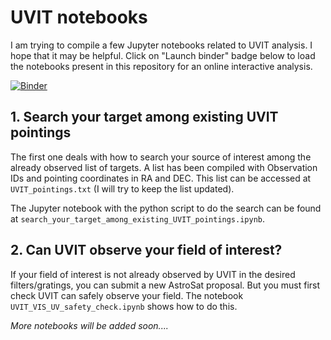 # UVIT notebooks

I am trying to compile a few Jupyter notebooks related to UVIT analysis. I hope that it may be helpful. Click on "Launch binder" badge below to load the notebooks present in this repository for an online interactive analysis.

 [![Binder](https://mybinder.org/badge_logo.svg)](https://mybinder.org/v2/gh/prajwel/UVIT_notebooks/HEAD)


## 1. Search your target among existing UVIT pointings 
The first one deals with how to search your source of interest among the already observed list of targets. A list has been compiled with Observation IDs and pointing coordinates in RA and DEC. This list can be accessed at `UVIT_pointings.txt` (I will try to keep the list updated).

The Jupyter notebook with the python script to do the search can be found at `search_your_target_among_existing_UVIT_pointings.ipynb`.

## 2. Can UVIT observe your field of interest?
If your field of interest is not already observed by UVIT in the desired filters/gratings, you can submit a new AstroSat proposal. But you must first check UVIT can safely observe your field. The notebook `UVIT_VIS_UV_safety_check.ipynb` shows how to do this. 

*More notebooks will be added soon....*